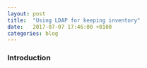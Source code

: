 ```yaml
---
layout: post
title:  "Using LDAP for keeping inventory"
date:   2017-07-07 17:46:00 +0100
categories: blog
---
```

### Introduction

